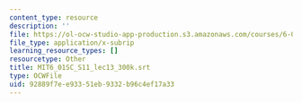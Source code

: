 ```yaml
---
content_type: resource
description: ''
file: https://ol-ocw-studio-app-production.s3.amazonaws.com/courses/6-01sc-introduction-to-electrical-engineering-and-computer-science-i-spring-2011/92889f7ee93351eb9332b96c4ef17a33_MIT6_01SC_S11_lec13_300k.vtt
file_type: application/x-subrip
learning_resource_types: []
resourcetype: Other
title: MIT6_01SC_S11_lec13_300k.srt
type: OCWFile
uid: 92889f7e-e933-51eb-9332-b96c4ef17a33
---
```

